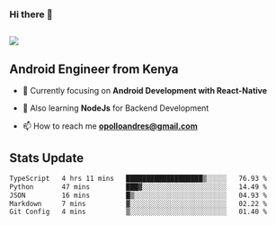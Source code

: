### Hi there 👋
<h2 align="left"><img src="https://readme-typing-svg.herokuapp.com?color='blue'&lines=I'm+Andrew+Opollo😊;Welcome+to+my+Github😜"> </h2>

## Android Engineer from Kenya


- 🌱 Currently focusing on **Android Development with React-Native**

- 🔭 Also learning **NodeJs** for Backend Development

- 📫 How to reach me **opolloandres@gmail.com**


## Stats Update
<!--START_SECTION:waka-->

```txt
TypeScript   4 hrs 11 mins   ███████████████████▒░░░░░   76.93 %
Python       47 mins         ███▓░░░░░░░░░░░░░░░░░░░░░   14.49 %
JSON         16 mins         █▒░░░░░░░░░░░░░░░░░░░░░░░   04.93 %
Markdown     7 mins          ▓░░░░░░░░░░░░░░░░░░░░░░░░   02.22 %
Git Config   4 mins          ▒░░░░░░░░░░░░░░░░░░░░░░░░   01.40 %
```

<!--END_SECTION:waka-->


